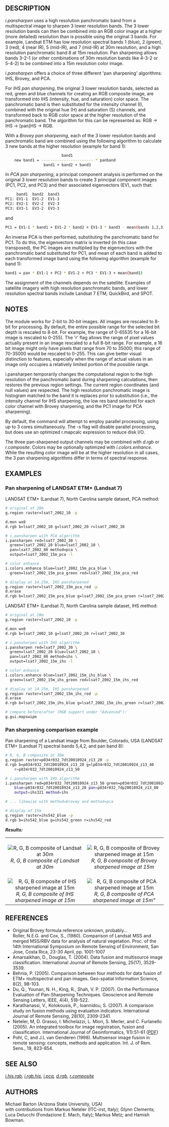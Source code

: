 ## DESCRIPTION

*i.pansharpen* uses a high resolution panchromatic band from a
multispectral image to sharpen 3 lower resolution bands. The 3 lower
resolution bands can then be combined into an RGB color image at a
higher (more detailed) resolution than is possible using the original 3
bands. For example, Landsat ETM has low resolution spectral bands 1
(blue), 2 (green), 3 (red), 4 (near IR), 5 (mid-IR), and 7 (mid-IR) at
30m resolution, and a high resolution panchromatic band 8 at 15m
resolution. Pan sharpening allows bands 3-2-1 (or other combinations of
30m resolution bands like 4-3-2 or 5-4-2) to be combined into a 15m
resolution color image.

*i.pansharpen* offers a choice of three different 'pan sharpening'
algorithms: IHS, Brovey, and PCA.

For *IHS pan sharpening*, the original 3 lower resolution bands,
selected as red, green and blue channels for creating an RGB composite
image, are transformed into IHS (intensity, hue, and saturation) color
space. The panchromatic band is then substituted for the intensity
channel (I), combined with the original hue (H) and saturation (S)
channels, and transformed back to RGB color space at the higher
resolution of the panchromatic band. The algorithm for this can be
represented as: RGB -\> IHS -\> \[pan\]HS -\> RGB.

With a *Brovey pan sharpening*, each of the 3 lower resolution bands and
panchromatic band are combined using the following algorithm to
calculate 3 new bands at the higher resolution (example for band 1):

```sh
                         band1
    new band1 = ----------------------- * panband
                 band1 + band2 + band3
```

In *PCA pan sharpening*, a principal component analysis is performed on
the original 3 lower resolution bands to create 3 principal component
images (PC1, PC2, and PC3) and their associated eigenvectors (EV), such
that:

```sh
     band1  band2  band3
PC1: EV1-1  EV1-2  EV1-3
PC2: EV2-1  EV2-2  EV2-3
PC3: EV3-1  EV3-2  EV3-3
```

and

```sh
PC1 = EV1-1 * band1 + EV1-2 * band2 + EV1-3 * band3 - mean(bands 1,2,3)
```

An inverse PCA is then performed, substituting the panchromatic band for
PC1. To do this, the eigenvectors matrix is inverted (in this case
transposed), the PC images are multiplied by the eigenvectors with the
panchromatic band substituted for PC1, and mean of each band is added to
each transformed image band using the following algorithm (example for
band 1):

```sh
band1 = pan * EV1-1 + PC2 * EV1-2 + PC3 * EV1-3 + mean(band1)
```

The assignment of the channels depends on the satellite. Examples of
satellite imagery with high resolution panchromatic bands, and lower
resolution spectral bands include Landsat 7 ETM, QuickBird, and SPOT.

## NOTES

The module works for 2-bit to 30-bit images. All images are rescaled to
8-bit for processing. By default, the entire possible range for the
selected bit depth is rescaled to 8-bit. For example, the range of
0-65535 for a 16-bit image is rescaled to 0-255). The 'r' flag allows
the range of pixel values actually present in an image rescaled to a
full 8-bit range. For example, a 16 bit image might only have pixels
that range from 70 to 35000; this range of 70-35000 would be rescaled to
0-255. This can give better visual distinction to features, especially
when the range of actual values in an image only occupies a relatively
limited portion of the possible range.

i.pansharpen temporarily changes the computational region to the high
resolution of the panchromatic band during sharpening calculations, then
restores the previous region settings. The current region coordinates
(and null values) are respected. The high resolution panchromatic image
is histogram matched to the band it is replaces prior to substitution
(i.e., the intensity channel for IHS sharpening, the low res band
selected for each color channel with Brovey sharpening, and the PC1
image for PCA sharpening).

By default, the command will attempt to employ parallel processing,
using up to 3 cores simultaneously. The -s flag will disable parallel
processing, but does use an optimized r.mapcalc expression to reduce
disk I/O.

The three pan-sharpened output channels may be combined with *d.rgb* or
*r.composite*. Colors may be optionally optimized with
*i.colors.enhance*. While the resulting color image will be at the
higher resolution in all cases, the 3 pan sharpening algorithms differ
in terms of spectral response.

## EXAMPLES

### Pan sharpening of LANDSAT ETM+ (Landsat 7)

LANDSAT ETM+ (Landsat 7), North Carolina sample dataset, PCA method:

```sh
# original at 28m
g.region raster=lsat7_2002_10 -p

d.mon wx0
d.rgb b=lsat7_2002_10 g=lsat7_2002_20 r=lsat7_2002_30

# i.pansharpen with PCA algorithm
i.pansharpen red=lsat7_2002_30 \
  green=lsat7_2002_20 blue=lsat7_2002_10 \
  pan=lsat7_2002_80 method=pca \
  output=lsat7_2002_15m_pca -l

# color enhance
i.colors.enhance blue=lsat7_2002_15m_pca_blue \
  green=lsat7_2002_15m_pca_green red=lsat7_2002_15m_pca_red

# display at 14.25m, IHS pansharpened
g.region raster=lsat7_2002_15m_pca_red -p
d.erase
d.rgb b=lsat7_2002_15m_pca_blue g=lsat7_2002_15m_pca_green r=lsat7_2002_15m_pca_red
```

LANDSAT ETM+ (Landsat 7), North Carolina sample dataset, IHS method:

```sh
# original at 28m
g.region raster=lsat7_2002_10 -p

d.mon wx0
d.rgb b=lsat7_2002_10 g=lsat7_2002_20 r=lsat7_2002_30

# i.pansharpen with IHS algorithm
i.pansharpen red=lsat7_2002_30 \
  green=lsat7_2002_20 blue=lsat7_2002_10 \
  pan=lsat7_2002_80 method=ihs \
  output=lsat7_2002_15m_ihs -l

# color enhance
i.colors.enhance blue=lsat7_2002_15m_ihs_blue \
  green=lsat7_2002_15m_ihs_green red=lsat7_2002_15m_ihs_red

# display at 14.25m, IHS pansharpened
g.region raster=lsat7_2002_15m_ihs_red -p
d.erase
d.rgb b=lsat7_2002_15m_ihs_blue g=lsat7_2002_15m_ihs_green r=lsat7_2002_15m_ihs_red

# compare before/after (RGB support under "Advanced"):
g.gui.mapswipe
```

### Pan sharpening comparison example

Pan sharpening of a Landsat image from Boulder, Colorado, USA (LANDSAT
ETM+ \[Landsat 7\] spectral bands 5,4,2, and pan band 8):

```sh
# R, G, B composite at 30m
g.region raster=p034r032_7dt20010924_z13_20 -p
d.rgb b=p034r032_7dt20010924_z13_20 g=lp034r032_7dt20010924_z13_40
    r=p034r032_7dt20010924_z13_50

# i.pansharpen with IHS algorithm
i.pansharpen red=p034r032_7dt20010924_z13_50 green=p034r032_7dt20010924_z13_40
    blue=p034r032_7dt20010924_z13_20 pan=p034r032_7dp20010924_z13_80
    output=ihs321 method=ihs

# ... likewise with method=brovey and method=pca

# display at 15m
g.region raster=ihs542_blue -p
d.rgb b=ihs542_blue g=ihs542_green r=ihs542_red
```

***Results:***

<table data-border="1">
<colgroup>
<col style="width: 50%" />
<col style="width: 50%" />
</colgroup>
<tbody>
<tr class="odd">
<td style="text-align: center;"> <img
src="i_pansharpen_rgb_landsat542.jpg"
alt="R, G, B composite of Landsat at 30m" /><br />
<em>R, G, B composite of Landsat at 30m</em></td>
<td style="text-align: center;"> <img
src="i_pansharpen_rgb_brovey542.jpg"
alt="R, G, B composite of Brovey sharpened image at 15m" /><br />
<em>R, G, B composite of Brovey sharpened image at 15m</em></td>
</tr>
<tr class="even">
<td style="text-align: center;"> <img src="i_pansharpen_rgb_ihs542.jpg"
alt="R, G, B composite of IHS sharpened image at 15m" /><br />
<em>R, G, B composite of IHS sharpened image at 15m</em></td>
<td style="text-align: center;"> <img src="i_pansharpen_rgb_pca542.jpg"
alt="R, G, B composite of PCA sharpened image at 15m" /><br />
<em>R, G, B composite of PCA sharpened image at 15m"</em></td>
</tr>
</tbody>
</table>

## REFERENCES

- Original Brovey formula reference unknown, probably...  
  Roller, N.E.G. and Cox, S., (1980). Comparison of Landsat MSS and
  merged MSS/RBV data for analysis of natural vegetation. Proc. of the
  14th International Symposium on Remote Sensing of Environment, San
  Jose, Costa Rica, 23-30 April, pp. 1001-1007
- Amarsaikhan, D., Douglas, T. (2004). Data fusion and multisource image
  classification. International Journal of Remote Sensing, 25(17),
  3529-3539.
- Behnia, P. (2005). Comparison between four methods for data fusion of
  ETM+ multispectral and pan images. Geo-spatial Information Science,
  8(2), 98-103.
- Du, Q., Younan, N. H., King, R., Shah, V. P. (2007). On the
  Performance Evaluation of Pan-Sharpening Techniques. Geoscience and
  Remote Sensing Letters, IEEE, 4(4), 518-522.
- Karathanassi, V., Kolokousis, P., Ioannidou, S. (2007). A comparison
  study on fusion methods using evaluation indicators. International
  Journal of Remote Sensing, 28(10), 2309-2341.
- Neteler, M, D. Grasso, I. Michelazzi, L. Miori, S. Merler, and C.
  Furlanello (2005). An integrated toolbox for image registration,
  fusion and classification. International Journal of Geoinformatics,
  1(1):51-61
  ([PDF](https://neteler.org/wp-content/uploads/neteler/papers/neteler2005_IJG_051-061_draft.pdf))
- Pohl, C, and J.L van Genderen (1998). Multisensor image fusion in
  remote sensing: concepts, methods and application. Int. J. of Rem.
  Sens., 19, 823-854.

## SEE ALSO

*[i.his.rgb](i.his.rgb.md), [i.rgb.his](i.rgb.his.md),
[i.pca](i.pca.md), [d.rgb](d.rgb.md), [r.composite](r.composite.md)*

## AUTHORS

Michael Barton (Arizona State University, USA)  
with contributions from Markus Neteler (ITC-irst, Italy); Glynn
Clements; Luca Delucchi (Fondazione E. Mach, Italy); Markus Metz; and
Hamish Bowman.
